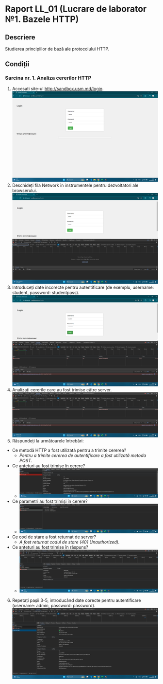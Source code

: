 # Raport LL_01 (Lucrare de laborator №1. Bazele HTTP)

## Descriere

Studierea principiilor de bază ale protocolului HTTP.

## Condiții

### Sarcina nr. 1. Analiza cererilor HTTP

1. Accesați site-ul http://sandbox.usm.md/login.
   ![Accesare website.](images/q1.png)
2. Deschideți fila Network în instrumentele pentru dezvoltatori ale browserului.
   ![Deschidere fila Network.](images/q2.png)
3. Introduceți date incorecte pentru autentificare (de exemplu, username: student, password: studentpass).
   ![Autentificare prin date incorecte.](images/q3.png)
4. Analizați cererile care au fost trimise către server.
   ![A fost trimisă o cerere de tip POST.](images/q4.png)
5. Răspundeți la următoarele întrebări:

- Ce metodă HTTP a fost utilizată pentru a trimite cererea?
  - _Pentru a trimite cererea de autentificare a fost utilizată metoda POST._
- Ce anteturi au fost trimise în cerere?
  - ![Anteturile trimise în cerere](images/q5b.png)
- Ce parametri au fost trimiși în cerere?
  - ![Parametrii trimiși în cerere, valorile pentru username și passowrd.](images/q5c.png)
- Ce cod de stare a fost returnat de server?
  - _A fost returnat codul de stare (401 Unauthorized)._
- Ce anteturi au fost trimise în răspuns?
  - ![Anteturile trimise în răspuns.](images/q5e.png)

6. Repetați pașii 3-5, introducând date corecte pentru autentificare (username: admin, password: password).
   ![Cerere de tip POST cu codul de stare 200 OK returnat.](images/q6.png)
